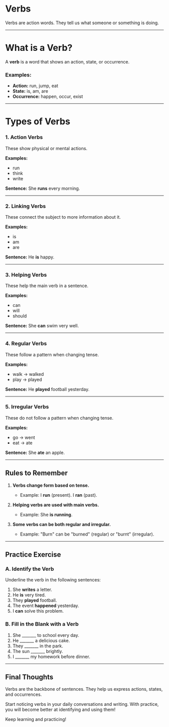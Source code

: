# Verbs

Verbs are action words. They tell us what someone or something is doing.

---

# What is a Verb?

A **verb** is a word that shows an action, state, or occurrence.

### Examples:

- **Action:** run, jump, eat
- **State:** is, am, are
- **Occurrence:** happen, occur, exist

---

# Types of Verbs

### 1. Action Verbs
These show physical or mental actions.

**Examples:**
- run
- think
- write

**Sentence:**
She **runs** every morning.

---

### 2. Linking Verbs
These connect the subject to more information about it.

**Examples:**
- is
- am
- are

**Sentence:**
He **is** happy.

---

### 3. Helping Verbs
These help the main verb in a sentence.

**Examples:**
- can
- will
- should

**Sentence:**
She **can** swim very well.

---

### 4. Regular Verbs
These follow a pattern when changing tense.

**Examples:**
- walk → walked
- play → played

**Sentence:**
He **played** football yesterday.

---

### 5. Irregular Verbs
These do not follow a pattern when changing tense.

**Examples:**
- go → went
- eat → ate

**Sentence:**
She **ate** an apple.

---

## Rules to Remember

1. **Verbs change form based on tense.**
   - Example: I **run** (present). I **ran** (past).

2. **Helping verbs are used with main verbs.**
   - Example: She **is running**.

3. **Some verbs can be both regular and irregular.**
   - Example: "Burn" can be "burned" (regular) or "burnt" (irregular).

---

## Practice Exercise

### A. Identify the Verb
Underline the verb in the following sentences:

1. She **writes** a letter.
2. He **is** very tired.
3. They **played** football.
4. The event **happened** yesterday.
5. I **can** solve this problem.

### B. Fill in the Blank with a Verb

1. She _______ to school every day.
2. He _______ a delicious cake.
3. They _______ in the park.
4. The sun _______ brightly.
5. I _______ my homework before dinner.

---

## Final Thoughts

Verbs are the backbone of sentences. They help us express actions, states, and occurrences.

Start noticing verbs in your daily conversations and writing. With practice, you will become better at identifying and using them!

Keep learning and practicing!
